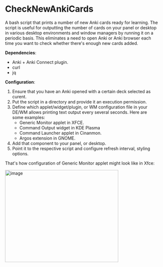 # CheckNewAnkiCards
A bash script that prints a number of new Anki cards ready for learning. The script is useful for outputting the number of cards on your panel or desktop in various desktop environments and window managers by running it on a periodic basis. This eliminates a need to open Anki or Anki browser each time you want to check whether there's enough new cards added.

**Dependencies**:
- Anki + Anki Connect plugin.
- curl
- jq

**Configuration**:
1. Ensure that you have an Anki opened with a certain deck selected as curent.
2. Put the script in a directory and provide it an execution permission.
3. Define which applet/widget/plugin, or WM configuration file in your DE/WM allows printing text output every several seconds. Here are some examples:
    - Generic Monitor applet in XFCE.
    - Command Output widget in KDE Plasma
    - Command Launcher applet in Cinanmon.
    - Argos extension in GNOME.
5. Add that component to your panel, or desktop.
6. Point it to the respective script and configure refresh interval, styling options.

That's how configuration of Generic Monitor applet might look like in Xfce:

<img width="372" height="302" alt="image" src="https://github.com/user-attachments/assets/d530f3a1-6565-4c42-9a70-ed695d598e85" />


